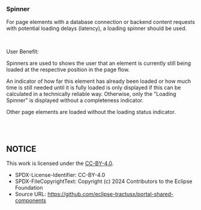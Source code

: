 ### Spinner

For page elements with a database connection or backend content requests with potential loading delays (latency), a loading spinner should be used. 

<br>

User Benefit:

Spinners are used to shows the user that an element is currently still being loaded at the respective position in the page flow. 

An indicator of how far this element has already been loaded or how much time is still needed until it is fully loaded is only displayed if this can be calculated in a technically reliable way. Otherwise, only the "Loading Spinner" is displayed without a completeness indicator. 

Other page elements are loaded without the loading status indicator.

<br>
<br>

## NOTICE

This work is licensed under the [CC-BY-4.0](https://creativecommons.org/licenses/by/4.0/legalcode).

- SPDX-License-Identifier: CC-BY-4.0
- SPDX-FileCopyrightText: Copyright (c) 2024 Contributors to the Eclipse Foundation
- Source URL: https://github.com/eclipse-tractusx/portal-shared-components
